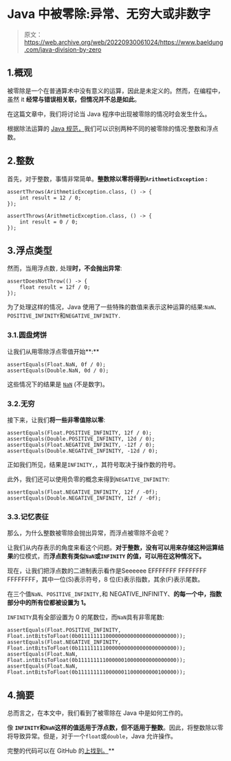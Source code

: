 # Java 中被零除:异常、无穷大或非数字

> 原文：<https://web.archive.org/web/20220930061024/https://www.baeldung.com/java-division-by-zero>

## 1.概观

被零除是一个在普通算术中没有意义的运算，因此是未定义的。然而，在编程中，虽然 it **经常与错误相关联，但情况并不总是如此**。

在这篇文章中，我们将讨论当 Java 程序中出现被零除的情况时会发生什么。

根据除法运算的 [Java 规范，](https://web.archive.org/web/20220712165834/https://docs.oracle.com/javase/specs/jls/se14/html/jls-15.html#jls-15.17.2)我们可以识别两种不同的被零除的情况:整数和浮点数。

## 2.整数

首先，对于整数，事情非常简单。**整数除以零将得到`ArithmeticException` :**

```
assertThrows(ArithmeticException.class, () -> {
    int result = 12 / 0;
});
```

```
assertThrows(ArithmeticException.class, () -> {
    int result = 0 / 0;
});
```

## 3.浮点类型

然而，当用浮点数`,` 处理**时，不会抛出异常**:

```
assertDoesNotThrow(() -> {
    float result = 12f / 0;
});
```

为了处理这样的情况，Java 使用了一些特殊的数值来表示这种运算的结果:`NaN`、`POSITIVE_INFINITY`和`NEGATIVE_INFINITY.`

### 3.1.圆盘烤饼

让我们从用零除浮点零值开始**:**

```
assertEquals(Float.NaN, 0f / 0);
assertEquals(Double.NaN, 0d / 0);
```

这些情况下的结果是 [`NaN`](/web/20220712165834/https://www.baeldung.com/java-not-a-number) (不是数字)。

### 3.2.无穷

接下来，让我们**将一些非零值除以零**:

```
assertEquals(Float.POSITIVE_INFINITY, 12f / 0);
assertEquals(Double.POSITIVE_INFINITY, 12d / 0);
assertEquals(Float.NEGATIVE_INFINITY, -12f / 0);
assertEquals(Double.NEGATIVE_INFINITY, -12d / 0);
```

正如我们所见，结果是`INFINITY,`，其符号取决于操作数的符号。

此外，我们还可以使用负零的概念来得到`NEGATIVE_INFINITY`:

```
assertEquals(Float.NEGATIVE_INFINITY, 12f / -0f);
assertEquals(Double.NEGATIVE_INFINITY, 12f / -0f);
```

### 3.3.记忆表征

那么，为什么整数被零除会抛出异常，而浮点被零除不会呢？

让我们从内存表示的角度来看这个问题。**对于整数，没有可以用来存储这种运算结果**的位模式，而**浮点数有类似`NaN`或`INFINITY` 的值，可以用在这种情况下。**

现在，让我们把浮点数的二进制表示看作是Seeeeee EFFFFFFF FFFFFFFF FFFFFFFF，其中一位(S)表示符号，8 位(E)表示指数，其余(F)表示尾数。

在三个值`NaN`、`POSITIVE_INFINITY,`和 NEGATIVE_INFINITY、**的每一个中，指数部分中的所有位都被设置为 1。**

`INFINITY`具有全部设置为 0 的尾数位，而`NaN`具有非零尾数:

```
assertEquals(Float.POSITIVE_INFINITY, Float.intBitsToFloat(0b01111111100000000000000000000000));
assertEquals(Float.NEGATIVE_INFINITY, Float.intBitsToFloat(0b11111111100000000000000000000000));
assertEquals(Float.NaN, Float.intBitsToFloat(0b11111111100000010000000000000000));
assertEquals(Float.NaN, Float.intBitsToFloat(0b11111111100000011000000000100000));
```

## 4.摘要

总而言之，在本文中，我们看到了被零除在 Java 中是如何工作的。

像 **`INFINITY`和`NaN`这样的值适用于浮点数，但不适用于整数**。因此，将整数除以零将导致异常。但是，对于一个`float`或`double`，Java 允许操作。

完整的代码可以在 GitHub 的[上找到。](https://web.archive.org/web/20220712165834/https://github.com/eugenp/tutorials/tree/master/core-java-modules/core-java-numbers-3)**